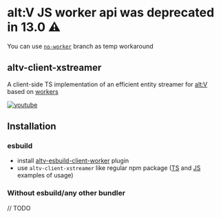 # alt:V JS worker api was deprecated in 13.0 ⚠️

You can use [`no-worker`](https://github.com/xxshady/altv-client-xstreamer/tree/no-worker) branch as temp workaround

## altv-client-xstreamer

A client-side TS implementation of an efficient entity streamer for [alt:V](https://altv.mp) based on [workers](https://docs.altv.mp/js/articles/workers.html)

[![youtube](http://img.youtube.com/vi/yGnRkbsMMJM/0.jpg)](http://www.youtube.com/watch?v=yGnRkbsMMJM)

## Installation

### esbuild

* install [altv-esbuild-client-worker](https://github.com/xxshady/altv-esbuild-client-worker) plugin
* use `altv-client-xstreamer` like regular npm package ([TS](/examples/esbuild/ts) and [JS](/examples/esbuild/js) examples of usage)

### Without esbuild/any other bundler

// TODO
